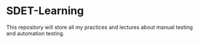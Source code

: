 # SDET-Learning
This repository will store all my practices and lectures about manual testing and automation testing.
